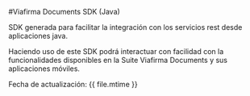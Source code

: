 #Viafirma Documents SDK (Java)

SDK generada para facilitar la integración con los servicios rest desde aplicaciones java.

Haciendo uso de este SDK podrá interactuar con facilidad con la funcionalidades disponibles en la Suite Viafirma Documents y sus aplicaciones móviles.

Fecha de actualización: {{ file.mtime }}

